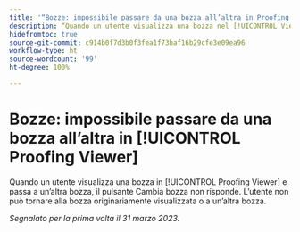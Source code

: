 ```yaml
---
title: '“Bozze: impossibile passare da una bozza all’altra in Proofing Viewer”'
description: “Quando un utente visualizza una bozza nel [!UICONTROL Viewer Proofing] e passa a un’altra versione, il menu a discesa della versione si disattiva e l’utente non può tornare alla versione originale che stava visualizzando o a un’altra versione della bozza.”
hidefromtoc: true
source-git-commit: c914b0f7d3b0f3fea1f73baf16b29cfe3e09ea96
workflow-type: ht
source-wordcount: '99'
ht-degree: 100%

---
```



# Bozze: impossibile passare da una bozza all’altra in [!UICONTROL Proofing Viewer]

Quando un utente visualizza una bozza in [!UICONTROL Proofing Viewer] e passa a un’altra bozza, il pulsante Cambia bozza non risponde. L’utente non può tornare alla bozza originariamente visualizzata o a un’altra bozza.

_Segnalato per la prima volta il 31 marzo 2023._
